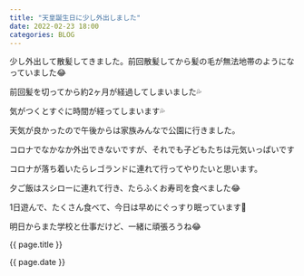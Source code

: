 ```yaml
---
title: "天皇誕生日に少し外出しました"
date: 2022-02-23 18:00
categories: BLOG
---  
```

<p>少し外出して散髪してきました。前回散髪してから髪の毛が無法地帯のようになっていました😂</p>
<p>前回髪を切ってから約2ヶ月が経過してしまいました💦</p>
<p>気がつくとすぐに時間が経ってしまいます💦</p>
<p>天気が良かったので午後からは家族みんなで公園に行きました。</p>
<p>コロナでなかなか外出できないですが、それでも子どもたちは元気いっぱいです</p>
<p>コロナが落ち着いたらレゴランドに連れて行ってやりたいと思います。</p>
<p>夕ご飯はスシローに連れて行き、たらふくお寿司を食べました😂</p>
<p>1日遊んで、たくさん食べて、今日は早めにぐっすり眠っています👼</p>
<p>明日からまた学校と仕事だけど、一緒に頑張ろうね😂</p>

<p>{{ page.title }}</p>
<p>{{ page.date }}</p>